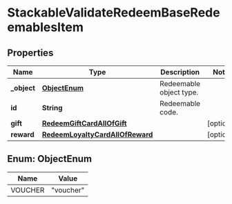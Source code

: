 

# StackableValidateRedeemBaseRedeemablesItem


## Properties

| Name | Type | Description | Notes |
|------------ | ------------- | ------------- | -------------|
|**_object** | [**ObjectEnum**](#ObjectEnum) | Redeemable object type. |  |
|**id** | **String** | Redeemable code. |  |
|**gift** | [**RedeemGiftCardAllOfGift**](RedeemGiftCardAllOfGift.md) |  |  [optional] |
|**reward** | [**RedeemLoyaltyCardAllOfReward**](RedeemLoyaltyCardAllOfReward.md) |  |  [optional] |



## Enum: ObjectEnum

| Name | Value |
|---- | -----|
| VOUCHER | &quot;voucher&quot; |



